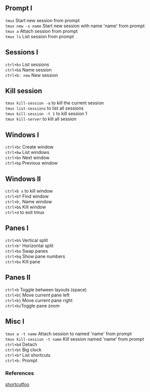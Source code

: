 ## Prompt I
`tmux` Start new session from prompt<br/>
`tmux new -s name` Start new session with name 'name' from prompt<br/>
`tmux a` Attach session from prompt<br/>
`tmux ls` List session from prompt<br/>

## Sessions I
`ctrl+bs` List sessions<br/>
`ctrl+b$` Name session<br/>
`ctrl+b: new` New session<br/>

## Kill session
`tmux kill-session -a` to kill the current session<br/>
`tmux list-sessions` to list all sessions<br/>
`tmux kill-session -t 1` to kill session 1<br/>
`tmux kill-server` to kill all session<br/>

## Windows I
`ctrl+bc` Create window<br/>
`ctrl+bw` List windows<br/>
`ctrl+bn` Next window<br/>
`ctrl+bp` Previous window<br/>

## Windows II
`ctrl+b x` to kill window<br/>
`ctrl+bf` Find window<br/>
`ctrl+b,` Name window<br/>
`ctrl+b&` Kill window<br/>
`ctrl+d` to exit tmux <br/>

## Panes I
`ctrl+b%` Vertical split<br/>
`ctrl+b"` Horizontal split<br/>
`ctrl+bo` Swap panes<br/>
`ctrl+bq` Show pane numbers<br/>
`ctrl+bx` Kill pane<br/>

## Panes II
`ctrl+b` Toggle between layouts (space)<br/>
`ctrl+b{` Move current pane left<br/>
`ctrl+b}` Move current pane right<br/>
`ctrl+bz`Toggle pane zoom<br/>

## Misc I
`tmux a -t name` Attach session to named 'name' from prompt<br/>
`tmux kill-session -t name` Kill session named 'name' from prompt<br/>
`ctrl+bd` Detach<br/>
`ctrl+bt` Big clock<br/>
`ctrl+b?` List shortcuts<br/>
`ctrl+b:` Prompt<br/>


### References
[shortcutfoo](https://www.shortcutfoo.com/app/dojos/tmux/cheatsheet)

